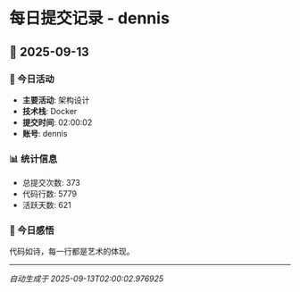 # 每日提交记录 - dennis

## 📅 2025-09-13

### 🎯 今日活动
- **主要活动**: 架构设计
- **技术栈**: Docker
- **提交时间**: 02:00:02
- **账号**: dennis

### 📊 统计信息
- 总提交次数: 373
- 代码行数: 5779
- 活跃天数: 621

### 💭 今日感悟
代码如诗，每一行都是艺术的体现。

---
*自动生成于 2025-09-13T02:00:02.976925*
